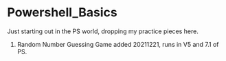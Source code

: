 # Powershell_Basics
Just starting out in the PS world, dropping my practice pieces here.
1. Random Number Guessing Game added 20211221, runs in V5 and 7.1 of PS.
